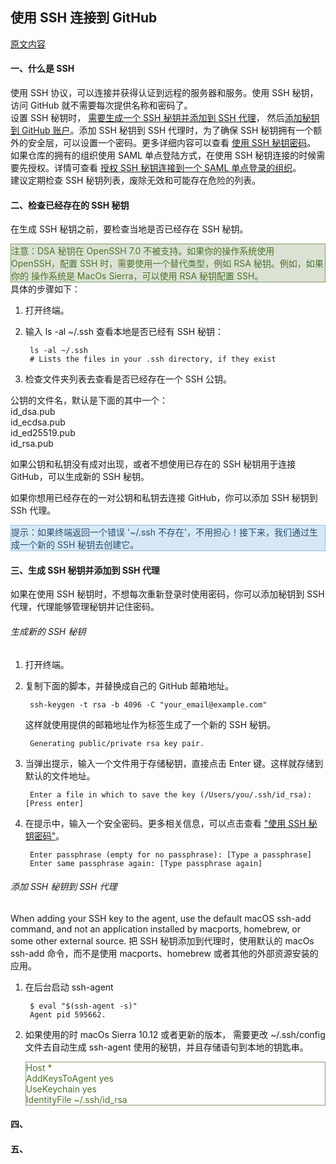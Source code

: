## 使用 SSH 连接到 GitHub
[原文内容](https://help.github.com/articles/connecting-to-github-with-ssh/)

#### 一、什么是 SSH
使用 SSH 协议，可以连接并获得认证到远程的服务器和服务。使用 SSH 秘钥，访问 GitHub 就不需要每次提供名称和密码了。  
设置 SSH 秘钥时，
[需要生成一个 SSH 秘钥并添加到 SSH 代理](https://help.github.com/articles/generating-a-new-ssh-key-and-adding-it-to-the-ssh-agent/)，
然后[添加秘钥到 GitHub 账户](https://help.github.com/articles/adding-a-new-ssh-key-to-your-github-account/)。添加 SSH 秘钥到
SSH 代理时，为了确保 SSH 秘钥拥有一个额外的安全层，可以设置一个密码。更多详细内容可以查看
[使用 SSH 秘钥密码](https://help.github.com/articles/working-with-ssh-key-passphrases/)。  
如果仓库的拥有的组织使用 SAML 单点登陆方式，在使用 SSH 秘钥连接的时候需要先授权。详情可查看
[授权 SSH 秘钥连接到一个 SAML 单点登录的组织](https://help.github.com/articles/authorizing-an-ssh-key-for-use-with-a-saml-single-sign-on-organization/)。  
建议定期检查 SSH 秘钥列表，废除无效和可能存在危险的列表。
#### 二、检查已经存在的 SSH 秘钥
在生成 SSH 秘钥之前，要检查当地是否已经存在 SSH 秘钥。
<div style="background:#dbe2d4;border: 1px solid #819b69;color:#4d712b;">
    注意：DSA 秘钥在 OpenSSH 7.0 不被支持。如果你的操作系统使用 OpenSSH，配置 SSH 时，需要使用一个替代类型，例如 RSA 秘钥。例如，如果你的
    操作系统是 MacOs Sierra，可以使用 RSA 秘钥配置 SSH。
</div> 
具体的步骤如下：

1.  打开终端。
2. 输入 ls -al ~/.ssh 查看本地是否已经有 SSH 秘钥：  

        ls -al ~/.ssh
        # Lists the files in your .ssh directory, if they exist
3. 检查文件夹列表去查看是否已经存在一个 SSH 公钥。

公钥的文件名，默认是下面的其中一个：  
id_dsa.pub  
id_ecdsa.pub  
id_ed25519.pub  
id_rsa.pub  

如果公钥和私钥没有成对出现，或者不想使用已存在的 SSH 秘钥用于连接 GitHub，可以生成新的 SSH 秘钥。  

如果你想用已经存在的一对公钥和私钥去连接 GitHub，你可以添加 SSH 秘钥到 SSh 代理。
<div style="background:#d6e8f4;border: 1px solid #98c1d9;color:#284d70;">
提示：如果终端返回一个错误 '~/.ssh 不存在'，不用担心！接下来，我们通过生成一个新的 SSH 秘钥去创建它。
</div>


#### 三、生成 SSH 秘钥并添加到 SSH 代理
如果在使用 SSH 秘钥时，不想每次重新登录时使用密码，你可以添加秘钥到 SSH 代理，代理能够管理秘钥并记住密码。
###### 生成新的 SSH 秘钥
1. 打开终端。
2. 复制下面的脚本，并替换成自己的 GitHub 邮箱地址。  

        ssh-keygen -t rsa -b 4096 -C "your_email@example.com"  
    这样就使用提供的邮箱地址作为标签生成了一个新的 SSH 秘钥。  

        Generating public/private rsa key pair.
3. 当弹出提示，输入一个文件用于存储秘钥，直接点击 Enter 键。这样就存储到默认的文件地址。  

        Enter a file in which to save the key (/Users/you/.ssh/id_rsa): [Press enter] 
4. 在提示中，输入一个安全密码。更多相关信息，可以点击查看
    ["使用 SSH 秘钥密码"](https://help.github.com/articles/working-with-ssh-key-passphrases/)。
    
        Enter passphrase (empty for no passphrase): [Type a passphrase]
        Enter same passphrase again: [Type passphrase again]
###### 添加 SSH 秘钥到 SSH 代理
When adding your SSH key to the agent, use the default macOS ssh-add command, and not an application installed 
by macports, homebrew, or some other external source.
把 SSH 秘钥添加到代理时，使用默认的 macOs ssh-add 命令，而不是使用 macports、homebrew 或者其他的外部资源安装的应用。
1. 在后台启动 ssh-agent

        $ eval "$(ssh-agent -s)"
        Agent pid 595662.  
2.  如果使用的时 macOs Sierra 10.12 或者更新的版本， 需要更改 ~/.ssh/config 文件去自动生成 ssh-agent 使用的秘钥，并且存储语句到本地的钥匙串。  

    <div style="border: 1px solid #819b69;color:#4d712b;">
        Host *  <br/>
          AddKeysToAgent yes <br/>
          UseKeychain yes <br/>
          IdentityFile ~/.ssh/id_rsa
    </div>
         
#### 四、
#### 五、
